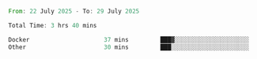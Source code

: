<!--START_SECTION:waka-->

```rust
From: 22 July 2025 - To: 29 July 2025

Total Time: 3 hrs 40 mins

Docker                     37 mins         ███▓░░░░░░░░░░░░░░░░░░░░░   14.92 %
Other                      30 mins         ███░░░░░░░░░░░░░░░░░░░░░░   12.13 %
```

<!--END_SECTION:waka-->
